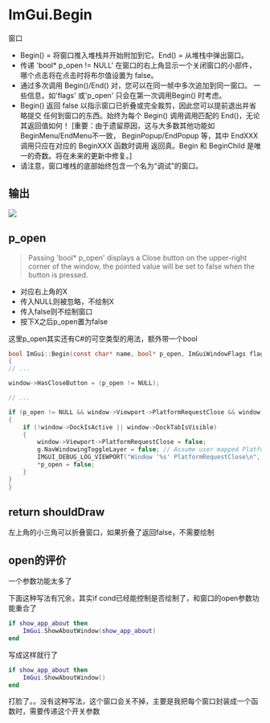 # ImGui.Begin

窗口

- Begin() = 将窗口推入堆栈并开始附加到它。End() = 从堆栈中弹出窗口。
- 传递 'bool* p_open != NULL' 在窗口的右上角显示一个关闭窗口的小部件，
  哪个点击将在点击时将布尔值设置为 false。
- 通过多次调用 Begin()/End() 对，您可以在同一帧中多次追加到同一窗口。
  一些信息，如'flags' 或'p_open' 只会在第一次调用Begin() 时考虑。
- Begin() 返回 false 以指示窗口已折叠或完全裁剪，因此您可以提前退出并省略提交
  任何到窗口的东西。始终为每个 Begin() 调用调用匹配的 End()，无论其返回值如何！
   [重要：由于遗留原因，这与大多数其他功能如BeginMenu/EndMenu不一致，
    BeginPopup/EndPopup 等，其中 EndXXX 调用只应在对应的 BeginXXX 函数时调用
   返回真。Begin 和 BeginChild 是唯一的奇数。将在未来的更新中修复。]
- 请注意，窗口堆栈的底部始终包含一个名为“调试”的窗口。

## 输出

![](https://pyimgui.readthedocs.io/en/latest/_images/imgui.core.begin_0.png)

## p_open

> Passing 'bool* p_open' displays a Close button on the upper-right corner of the window,
> the pointed value will be set to false when the button is pressed.

* 对应右上角的X
* 传入NULL则被忽略，不绘制X
* 传入false则不绘制窗口
* 按下X之后p_open置为false

这里p_open其实还有C#的可空类型的用法，额外带一个bool

```c
bool ImGui::Begin(const char* name, bool* p_open, ImGuiWindowFlags flags)
{
// ...

window->HasCloseButton = (p_open != NULL);

// ...

if (p_open != NULL && window->Viewport->PlatformRequestClose && window->Viewport != GetMainViewport())
{
    if (!window->DockIsActive || window->DockTabIsVisible)
    {
        window->Viewport->PlatformRequestClose = false;
        g.NavWindowingToggleLayer = false; // Assume user mapped PlatformRequestClose on ALT-F4 so we disable ALT for menu toggle. False positive not an issue.
        IMGUI_DEBUG_LOG_VIEWPORT("Window '%s' PlatformRequestClose\n", window->Name);
        *p_open = false;
    }
}
}
```

## return shouldDraw

左上角的小三角可以折叠窗口，如果折叠了返回false，不需要绘制

## open的评价

一个参数功能太多了

下面这种写法有冗余，其实if cond已经能控制是否绘制了，和窗口的open参数功能重合了

```lua
if show_app_about then
    ImGui.ShowAboutWindow(show_app_about)
end
```

写成这样就行了

```lua
if show_app_about then
    ImGui.ShowAboutWindow()
end
```

打脸了。。没有这种写法，这个窗口会关不掉，主要是我把每个窗口封装成一个函数时，需要传递这个开关参数

